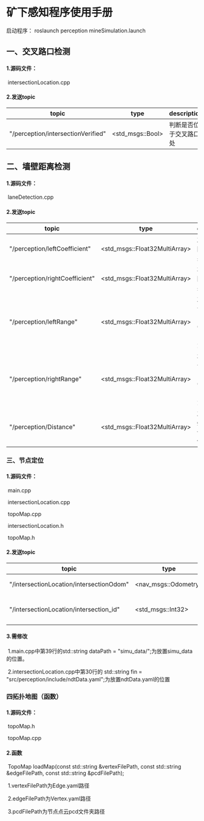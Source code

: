 # 矿下感知程序使用手册

启动程序： roslaunch perception mineSimulation.launch



## 一、交叉路口检测



#### 1.源码文件：

​	intersectionLocation.cpp

#### 2.发送topic

| topic                              | type             | description            |
| ---------------------------------- | ---------------- | ---------------------- |
| "/perception/intersectionVerified" | <std_msgs::Bool> | 判断是否位于交叉路口处 |



## 二、墙壁距离检测

#### 1.源码文件：

​	laneDetection.cpp

#### 2.发送topic

| topic                          | type                          | description                                          |
| ------------------------------ | ----------------------------- | ---------------------------------------------------- |
| "/perception/leftCoefficient"  | <std_msgs::Float32MultiArray> | 左侧墙壁3阶曲线拟合系数                              |
| "/perception/rightCoefficient" | <std_msgs::Float32MultiArray> | 右侧墙壁3阶曲线拟合系数                              |
| "/perception/leftRange"        | <std_msgs::Float32MultiArray> | 左侧曲线拟合x轴范围（两个值：0是轴正向、1是x轴负向） |
| "/perception/rightRange"       | <std_msgs::Float32MultiArray> | 右侧曲线拟合x轴范围（两个值：0是轴正向、1是x轴负向） |
| "/perception/Distance"         | <std_msgs::Float32MultiArray> | 左、右侧墙壁距离（两个值：0左侧、1右侧）             |

### 三、节点定位

#### 1.源码文件：

​	main.cpp

​	intersectionLocation.cpp

​	topoMap.cpp

​	intersectionLocation.h 

​	topoMap.h

#### 2.发送topic

| topic                                    | type                 | description                |
| ---------------------------------------- | -------------------- | -------------------------- |
| "/intersectionLocation/intersectionOdom" | <nav_msgs::Odometry> | 交叉路口处的定位           |
| "/intersectionLocation/intersection_id"  | <std_msgs::Int32>    | 车辆下一个经过的交叉路口ID |

#### 3.需修改

​	1.main.cpp中第39行的std::string dataPath = "simu_data/";为放置simu_data的位置。

​	2.intersectionLocation.cpp中第30行的  std::string fin = "src/perception/include/ndtData.yaml";为放置ndtData.yaml的位置



### 四拓扑地图（函数）

#### 1.源码文件：

​	topoMap.h

​	topoMap.cpp

#### 2.函数

​	TopoMap loadMap(const std::string &vertexFilePath, const std::string &edgeFilePath, const std::string &pcdFilePath);

​	1.vertexFilePath为Edge.yaml路径

​	2.edgeFilePath为Vertex.yaml路径

​	3.pcdFilePath为节点点云pcd文件夹路径



